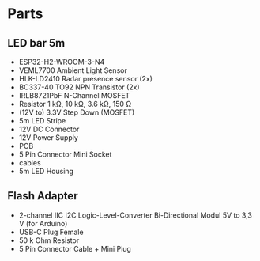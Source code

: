 # Parts

## LED bar 5m
- ESP32-H2-WROOM-3-N4
- VEML7700 Ambient Light Sensor
- HLK-LD2410 Radar presence sensor (2x)
- BC337-40 TO92 NPN Transistor (2x)
- IRLB8721PbF N-Channel MOSFET
- Resistor 1 kΩ, 10 kΩ, 3.6 kΩ, 150 Ω
- (12V to) 3.3V Step Down (MOSFET) 
- 5m LED Stripe
- 12V DC Connector
- 12V Power Supply
- PCB
- 5 Pin Connector Mini Socket
- cables
- 5m LED Housing

## Flash Adapter
- 2-channel IIC I2C Logic-Level-Converter Bi-Directional Modul 5V to 3,3 V (for Arduino)
- USB-C Plug Female 
- 50 k Ohm Resistor
- 5 Pin Connector Cable + Mini Plug
